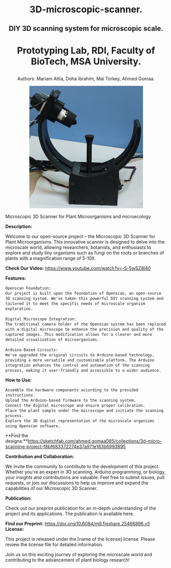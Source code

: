 #  <p align="center"> 3D-microscopic-scanner. </p>
##  <p align="center"> DIY 3D scanning system for microscopic scale. </p>
#  <p align="center"> Prototyping Lab, RDI, Faculty of BioTech, MSA University. </p>
<p align="center"> Authors: Mariam Attia, Doha Ibrahim, Mai Torkey, Ahmed Gomaa. </p>

<p align="center"> 
<img src= "Scanner.png"> 
</p>

Microscopic 3D Scanner for Plant Microorganisms and microecology

**Description:**

Welcome to our open-source project – the Microscopic 3D Scanner for Plant Microorganisms. This innovative scanner is designed to delve into the microscale world, allowing researchers, botanists, and enthusiasts to explore and study tiny organisms such as fungi on the roots or branches of plants with a magnification range of 5-10X.

**Check Our Video:** https://www.youtube.com/watch?v=-S-5wSZ8l40

**Features:**

    Openscan Foundation:
    Our project is built upon the foundation of Openscan, an open-source 3D scanning system. We've taken this powerful DIY scanning system and tailored it to meet the specific needs of microscale organism exploration.

    Digital Microscope Integration:
    The traditional camera holder of the Openscan system has been replaced with a digital microscope to enhance the precision and quality of the captured images. This modification allows for a clearer and more detailed visualization of microorganisms.

    Arduino-Based Circuits:
    We've upgraded the original circuits to Arduino-based technology, providing a more versatile and customizable platform. The Arduino integration enhances the control and automation of the scanning process, making it user-friendly and accessible to a wider audience.

**How to Use:**

    Assemble the hardware components according to the provided instructions.
    Upload the Arduino-based firmware to the scanning system.
    Connect the digital microscope and ensure proper calibration.
    Place the plant sample under the microscope and initiate the scanning process.
    Explore the 3D digital representation of the microscale organisms using Openscan software.

**Find the designs:**https://sketchfab.com/ahmed.gomaa085/collections/3d-micro-scanning-project-f8bf683372274e37a971e183b6993895


**Contribution and Collaboration:**

We invite the community to contribute to the development of this project. Whether you're an expert in 3D scanning, Arduino programming, or biology, your insights and contributions are valuable. Feel free to submit issues, pull requests, or join our discussions to help us improve and expand the capabilities of our Microscopic 3D Scanner.

**Publication:**

Check out our preprint publication for an in-depth understanding of the project and its applications. The publication is available here.

**Find our Preprint:** https://doi.org/10.6084/m9.figshare.25466896.v5
**License:**

This project is released under the [name of the license] license. Please review the license file for detailed information.

Join us on this exciting journey of exploring the microscale world and contributing to the advancement of plant biology research!
